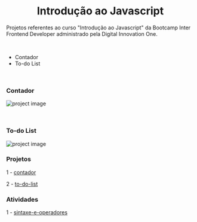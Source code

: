 <h1 align="center">Introdução ao Javascript</h1>

Projetos referentes ao curso "Introdução ao Javascript" da Bootcamp Inter Frontend Developer administrado pela Digital Innovation One.

<br>

- Contador
- To-do List

<br>

### Contador

![project image](contador/image/projectImage.png)

<br>

### To-do List

![project image](to-do-list/image/todoImage.png)

### Projetos

1 - [contador](contador)

2 - [to-do-list](to-do-list)

### Atividades

1 - [sintaxe-e-operadores](sintaxe-e-operadores)
